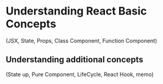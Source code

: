 # Understanding React Basic Concepts

(JSX, State, Props, Class Component, Function Component)

## Understanding additional concepts 

(State up, Pure Component, LifeCycle, React Hook, memo)
